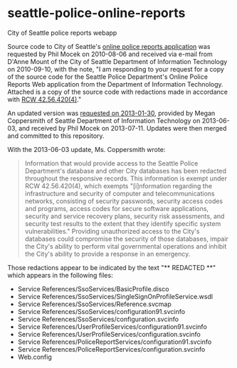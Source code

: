 seattle-police-online-reports
=============================

City of Seattle police reports webapp

Source code to City of Seattle's [online police reports application][1] was
requested by Phil Mocek on 2010-08-06 and received via e-mail from D'Anne Mount
of the City of Seattle Department of Information Technology on 2010-09-10, with
the note, "I am responding to your request for a copy of the source code for
the Seattle Police Department's Online Police Reports Web application from the
Department of Information Technology.  Attached is a copy of the source code
with redactions made in accordance with [RCW 42.56.420(4)][2]."

An updated version was [requested on 2013-01-30][3], provided by Megan
Coppersmith of Seattle Department of Information Technology on 2013-06-03, and
received by Phil Mocek on 2013-07-11.  Updates were then merged and committed
to this repository.

With the 2013-06-03 update, Ms. Coppersmith wrote:

> Information that would provide access to the Seattle Police Department's
> database and other City databases has been redacted throughout the responsive
> records. This information is exempt under RCW 42.56.420(4), which exempts
> "[i]nformation regarding the infrastructure and security of computer and
> telecommunications networks, consisting of security passwords, security
> access codes and programs, access codes for secure software applications,
> security and service recovery plans, security risk assessments, and security
> test results to the extent that they identify specific system
> vulnerabilities." Providing unauthorized access to the City's databases could
> compromise the security of those databases, impair the City's ability to
> perform vital governmental operations and inhibit the City's ability to
> provide a response in an emergency.

Those redactions appear to be indicated by the text "** REDACTED **" which
appears in the following files:

  * Service References/SsoServices/BasicProfile.disco
  * Service References/SsoServices/SingleSignOnProfileService.wsdl
  * Service References/SsoServices/Reference.svcmap
  * Service References/SsoServices/configuration91.svcinfo
  * Service References/SsoServices/configuration.svcinfo
  * Service References/UserProfileServices/configuration91.svcinfo
  * Service References/UserProfileServices/configuration.svcinfo
  * Service References/PoliceReportServices/configuration91.svcinfo
  * Service References/PoliceReportServices/configuration.svcinfo
  * Web.config


 [1]: <https://www.seattle.gov/police/records/>
      (Seattle Police Department: View Police Reports Online)
 [2]: <http://apps.leg.wa.gov/rcw/default.aspx?cite=42.56.420>
      (RCW Title 42 > Chapter 42.56 > Section 42.56.420: Security)
 [3]: <https://www.muckrock.com/foi/seattle-69/source-code-for-seattle-police-dept-online-police-reports-application-2633/>
      (MuckRock: FOI Request: Source code for Seattle Police Dept Online Police Reports application)

